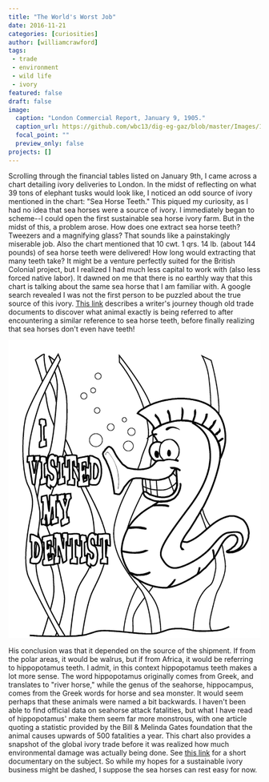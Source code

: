 ```yaml
---
title: "The World's Worst Job"
date: 2016-11-21
categories: [curiosities]
author: [williamcrawford]
tags:
 - trade
 - environment
 - wild life
 - ivory
featured: false
draft: false
image:
  caption: "London Commercial Report, January 9, 1905."
  caption_url: https://github.com/wbc13/dig-eg-gaz/blob/master/Images/1905-01-09-p4.jpg
  focal_point: ""
  preview_only: false
projects: []
---
```

Scrolling through the financial tables listed on January 9th, I came across a chart detailing ivory deliveries to London. In the midst of reflecting on what 39 tons of elephant tusks would look like, I noticed an odd source of ivory mentioned in the chart: "Sea Horse Teeth." This piqued my curiosity, as I had no idea that sea horses were a source of ivory. I immediately began to scheme--I could open the first sustainable sea horse ivory farm.  But in the midst of this, a problem arose. How does one extract sea horse teeth? Tweezers and a magnifying glass? That sounds like a painstakingly miserable job. Also the chart mentioned that 10 cwt. 1 qrs. 14 lb. (about 144 pounds) of sea horse teeth were delivered! How long would extracting that many teeth take? It might be a venture perfectly suited for the British Colonial project, but I realized I had much less capital to work with (also less forced native labor). It dawned on me that there is no earthly way that this chart is talking about the same sea horse that I am familiar with. A google search revealed I was not the first person to be puzzled about the true source of this ivory. [This link](http://oldblockwriter.blogspot.com/2013/01/the-mystery-of-seahorse-teeth.html) describes a writer's journey though old trade documents to discover what animal exactly is being referred to after encountering a similar reference to sea horse teeth, before finally realizing that sea horses don't even have teeth!

![seahorsedentist.jpg](seahorsedentist.jpg "Misinformed Propaganda")

His conclusion was that it depended on the source of the shipment. If from the polar areas, it would be walrus, but if from Africa, it would be referring to hippopotamus teeth. I admit, in this context hippopotamus teeth makes a lot more sense. The word hippopotamus originally comes from Greek, and translates to "river horse," while the genus of the seahorse, hippocampus, comes from the Greek words for horse and sea monster. It would seem perhaps that these animals were named a bit backwards. I haven't been able to find official data on seahorse attack fatalities, but what I have read of hippopotamus' make them seem far more monstrous, with one article quoting a statistic provided by the Bill & Melinda Gates foundation that the animal causes upwards of 500 fatalities a year. This chart also provides a snapshot of the global ivory trade before it was realized how much environmental damage was actually being done. See [this link](http://nationalgeographic.org/media/history-ivory-trade/) for a short documentary on the subject. So while my hopes for a sustainable ivory business might be dashed, I suppose the sea horses can rest easy for now.

